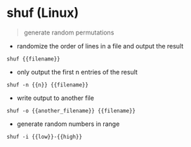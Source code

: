 # shuf (Linux)

> generate random permutations

- randomize the order of lines in a file and output the result

`shuf {{filename}}`

- only output the first n entries of the result

`shuf -n {{n}} {{filename}}`

- write output to another file

`shuf -o {{another_filename}} {{filename}}`

- generate random numbers in range

`shuf -i {{low}}-{{high}}`
